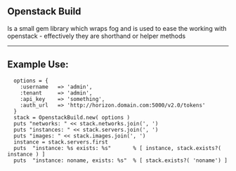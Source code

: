 Openstack Build
---------------------
Is a small gem library which wraps fog and is used to ease the working with openstack - effectively they are shorthand or helper methods 

---------

Example Use:
---------

      options = {
        :username   => 'admin',
        :tenant     => 'admin',
        :api_key    => 'something',
        :auth_url   => 'http://horizon.domain.com:5000/v2.0/tokens'
      }
      stack = OpenstackBuild.new( options )
      puts "networks: " << stack.networks.join(', ')
      puts "instances: " << stack.servers.join(', ')  
      puts "images: " << stack.images.join(', ')
      instance = stack.servers.first
      puts  "instance: %s exists: %s"       % [ instance, stack.exists?( instance ) ]
      puts  "instance: noname, exists: %s"  % [ stack.exists?( 'noname') ]
  
  
